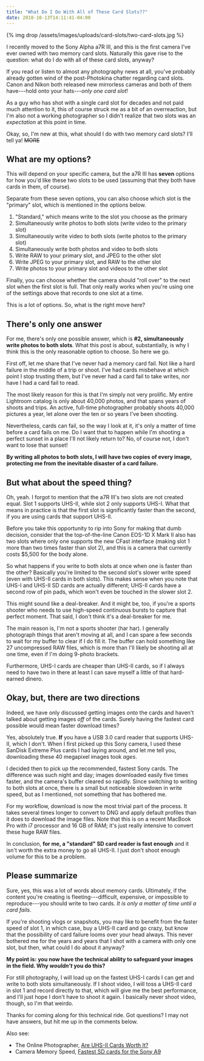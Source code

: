 ```yaml
---
title: "What Do I Do With All of These Card Slots??"
date: 2018-10-13T14:11:41-04:00
---
```


{% img drop /assets/images/uploads/card-slots/two-card-slots.jpg %}

I recently moved to the Sony Alpha a7R III, and this is the first camera I've
ever owned with two memory card slots. Naturally this gave rise to the question:
what do I do with all of these card slots, anyway?

If you read or listen to almost any photography news at all, you've probably
already gotten wind of the post-Photokina chatter regarding card slots. Canon
and Nikon both released new mirrorless cameras and both of them have---hold onto
your hats---*only one card slot*!

As a guy who has shot with a single card slot for decades and not paid much
attention to it, this of course struck me as a bit of an overreaction, but I'm
also not a working photographer so I didn't realize that two slots was an
*expectation* at this point in time.

Okay, so, I'm new at this, what should I do with two memory card slots? I'll
tell ya! ~~MORE~~

## What are my options?

This will depend on your specific camera, but the a7R III has **seven** options
for how you'd like these two slots to be used (assuming that they both have
cards in them, of course).

Separate from these seven options, you can also choose which slot is the
"primary" slot, which is mentioned in the options below.

1. "Standard," which means write to the slot you choose as the primary
2. Simultaneously write photos to both slots (write video to the primary slot)
3. Simultaneously write video to both slots (write photos to the primary slot)
4. Simultaneously write both photos and video to both slots
5. Write RAW to your primary slot, and JPEG to the other slot
6. Write JPEG to your primary slot, and RAW to the other slot
7. Write photos to your primary slot and videos to the other slot

Finally, you can choose whether the camera should "roll over" to the next slot
when the first slot is full. That only really works when you're using one of the
settings above that records to one slot at a time.

This is a lot of options. So, what is the right move here?

## There's only one answer

For me, there's only one possible answer, which is **#2, simultaneously write
photos to both slots**. What this post is about, substantially, is why I think
this is the only reasonable option to choose. So here we go.

First off, let me share that I've never had a memory card fail. Not like a hard
failure in the middle of a trip or shoot. I've had cards misbehave at which
point I stop trusting them, but I've never had a card fail to take writes, nor
have I had a card fail to read.

The most likely reason for this is that I'm simply not very prolific. My entire
Lightroom catalog is only about 40,000 photos, and that spans years of shoots
and trips. An active, full-time photographer probably shoots 40,000 pictures a
year, let alone over the ten or so years I've been shooting.

Nevertheless, cards can fail, so the way I look at it, it's only a matter of
time before a card fails on me. Do I want that to happen while I'm shooting a
perfect sunset in a place I'll not likely return to? No, of course not, I don't
want to lose that sunset!

**By writing all photos to both slots, I will have two copies of every image,
protecting me from the inevitable disaster of a card failure.**

## But what about the speed thing?

Oh, yeah. I forgot to mention that the a7R III's two slots are not created
equal. Slot 1 supports UHS-II, while slot 2 only supports UHS-I. What that means
in practice is that the first slot is significantly faster than the second, if
you are using cards that support UHS-II.

Before you take this opportunity to rip into Sony for making that dumb decision,
consider that the top-of-the-line Canon EOS-1D X Mark II also has two slots
where only one supports the new CFast interface (making slot 1 more than two
times faster than slot 2), and this is a camera that currently costs $5,500 for
the body alone.

So what happens if you write to both slots at once when one is faster than the
other? Basically you're limited to the second slot's slower write speed (even
with UHS-II cards in both slots). This makes sense when you note that UHS-I and
UHS-II SD cards are actually different; UHS-II cards have a second row of pin
pads, which won't even be touched in the slower slot 2.

This might sound like a deal-breaker. And it might be, too, if you're a sports
shooter who needs to use high-speed continuous bursts to capture that perfect
moment. That said, I don't think it's a deal-breaker for me.

The main reason is, I'm not a sports shooter (har har). I generally photograph
things that aren't moving at all, and I can spare a few seconds to wait for my
buffer to clear if I do fill it. The buffer can hold something like 27
uncompressed RAW files, which is more than I'll likely be shooting all at one
time, even if I'm doing 9-photo brackets.

Furthermore, UHS-I cards are cheaper than UHS-II cards, so if I always need to
have two in there at least I can save myself a little of that hard-earned
dinero.

## Okay, but, there are two directions

Indeed, we have only discussed getting images *onto* the cards and haven't
talked about getting images *off* of the cards. Surely having the fastest card
possible would mean faster download times?

Yes, absolutely true. **If** you have a USB 3.0 card reader that supports
UHS-II, which I don't. When I first picked up this Sony camera, I used these
SanDisk Extreme Plus cards I had laying around, and let me tell you, downloading
these 40 megapixel images took *ages*.

I decided then to pick up the recommended, fastest Sony cards. The difference
was such night and day; images downloaded easily five times faster, and the
camera's buffer cleared so rapidly. Since switching to writing to both slots at
once, there is a small but noticeable slowdown in write speed, but as I
mentioned, not something that has bothered me.

For my workflow, download is now the most trivial part of the process. It takes
several times longer to convert to DNG and apply default profiles than it does
to download the image files. Note that this is on a recent MacBook Pro with i7
processor and 16 GB of RAM; it's just really intensive to convert these huge RAW
files.

In conclusion, **for me, a "standard" SD card reader is fast enough** and it
isn't worth the extra money to go all UHS-II. I just don't shoot enough volume
for this to be a problem.

## Please summarize

Sure, yes, this was a lot of words about memory cards. Ultimately, if the
content you're creating is fleeting---difficult, expensive, or impossible to
reproduce---you should write to two cards. *It is only a matter of time until a
card fails*.

If you're shooting vlogs or snapshots, you may like to benefit from the faster
speed of slot 1, in which case, buy a UHS-II card and go crazy, but know that
the possibility of card failure looms over your head always. This never bothered
me for the years and years that I shot with a camera with only one slot, but
then, what could I do about it anyway?

**My point is: you now have the technical ability to safeguard your images in the
field. Why *wouldn't* you do this?**

For still photography, I will load up on the fastest UHS-I cards I can get and
write to both slots simultaneously. If I shoot video, I will toss a UHS-II card
in slot 1 and record directly to that, which will give me the best performance,
and I'll just hope I don't have to shoot it again. I basically never shoot
video, though, so I'm that weirdo.

Thanks for coming along for this technical ride. Got questions? I may not have
answers, but hit me up in the comments below.

Also see:

* The Online Photographer, [Are UHS-II Cards Worth It?][olp]
* Camera Memory Speed, [Fastest SD cards for the Sony A9][a9]

[olp]: http://theonlinephotographer.typepad.com/the_online_photographer/2015/01/are-uhs-ii-cards-worth-it.html
[a9]: https://www.cameramemoryspeed.com/sony-a9/fastest-sd-cards-uhs-i-vs-uhs-ii/
